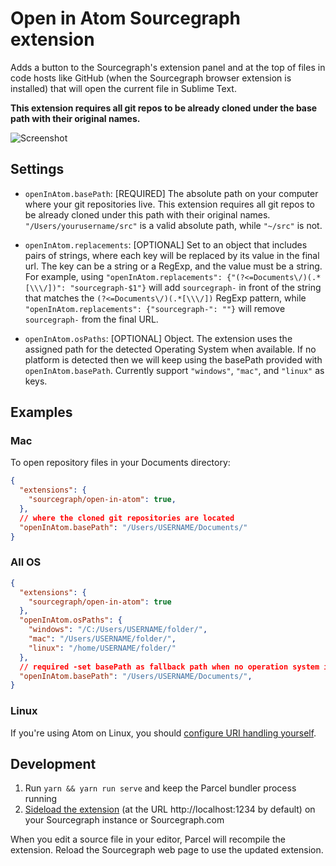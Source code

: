 # Open in Atom Sourcegraph extension

Adds a button to the Sourcegraph's extension panel and at the top of files in code hosts like GitHub (when the Sourcegraph browser extension is installed) that will open the current file in Sublime Text.

**This extension requires all git repos to be already cloned under the base path with their original names.**

<picture>
<source srcset="https://user-images.githubusercontent.com/37420160/96530024-856d0780-1254-11eb-968c-624aff1fd2e5.png" media="(prefers-color-scheme: dark)" />
<source srcset="https://user-images.githubusercontent.com/37420160/96607497-6b6c0d00-12c6-11eb-921b-6ac6af8e90eb.png" media="(prefers-color-scheme: light)" />
<img src="https://user-images.githubusercontent.com/37420160/96607497-6b6c0d00-12c6-11eb-921b-6ac6af8e90eb.png" alt="Screenshot" />
</picture>

## Settings

- `openInAtom.basePath`: [REQUIRED] The absolute path on your computer where your git repositories live. This extension requires all git repos to be already cloned under this path with their original names. `"/Users/yourusername/src"` is a valid absolute path, while `"~/src"` is not.

- `openInAtom.replacements`: [OPTIONAL] Set to an object that includes pairs of strings, where each key will be replaced by its value in the final url. The key can be a string or a RegExp, and the value must be a string. For example, using `"openInAtom.replacements": {"(?<=Documents\/)(.*[\\\/])": "sourcegraph-$1"}` will add `sourcegraph-` in front of the string that matches the `(?<=Documents\/)(.*[\\\/])` RegExp pattern, while `"openInAtom.replacements": {"sourcegraph-": ""}` will remove `sourcegraph-` from the final URL.

- `openInAtom.osPaths`: [OPTIONAL] Object. The extension uses the assigned path for the detected Operating System when available. If no platform is detected then we will keep using the basePath provided with `openInAtom.basePath`. Currently support `"windows"`, `"mac"`, and `"linux"` as keys.


## Examples

### Mac

To open repository files in your Documents directory:

```json
{
  "extensions": {
    "sourcegraph/open-in-atom": true,
  },
  // where the cloned git repositories are located
  "openInAtom.basePath": "/Users/USERNAME/Documents/"
}
```

### All OS

```json
{
  "extensions": {
    "sourcegraph/open-in-atom": true
  },
  "openInAtom.osPaths": {
    "windows": "/C:/Users/USERNAME/folder/",
    "mac": "/Users/USERNAME/folder/",
    "linux": "/home/USERNAME/folder/"
  },
  // required -set basePath as fallback path when no operation system is detected
  "openInAtom.basePath": "/Users/USERNAME/Documents/",
}
```

### Linux

If you're using Atom on Linux, you should [configure URI handling yourself](https://flight-manual.atom.io/hacking-atom/sections/handling-uris/#linux-support).

## Development

1. Run `yarn && yarn run serve` and keep the Parcel bundler process running
1. [Sideload the extension](https://docs.sourcegraph.com/extensions/authoring/local_development) (at the URL http://localhost:1234 by default) on your Sourcegraph instance or Sourcegraph.com

When you edit a source file in your editor, Parcel will recompile the extension. Reload the Sourcegraph web page to use the updated extension.